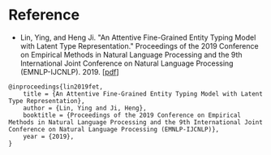# Reference

- Lin, Ying, and Heng Ji. "An Attentive Fine-Grained Entity Typing Model with Latent Type Representation." Proceedings of the 2019 Conference on Empirical Methods in Natural Language Processing and the 9th International Joint Conference on Natural Language Processing (EMNLP-IJCNLP). 2019. \[[pdf](https://www.aclweb.org/anthology/D19-1641.pdf)\]

```
@inproceedings{lin2019fet,
    title = {An Attentive Fine-Grained Entity Typing Model with Latent Type Representation},
    author = {Lin, Ying and Ji, Heng},
    booktitle = {Proceedings of the 2019 Conference on Empirical Methods in Natural Language Processing and the 9th International Joint Conference on Natural Language Processing (EMNLP-IJCNLP)},
    year = {2019},
}
```
